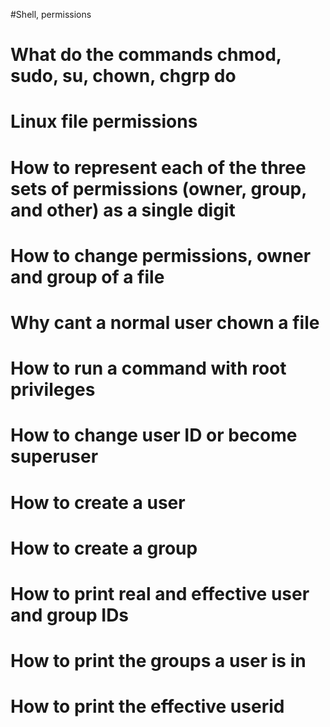 #Shell, permissions
#    What do the commands chmod, sudo, su, chown, chgrp do
#    Linux file permissions
#    How to represent each of the three sets of permissions (owner, group, and other) as a single digit
#    How to change permissions, owner and group of a file
#    Why cant a normal user chown a file
#    How to run a command with root privileges
#    How to change user ID or become superuser
#    How to create a user
#    How to create a group
#    How to print real and effective user and group IDs
#    How to print the groups a user is in
#    How to print the effective userid

